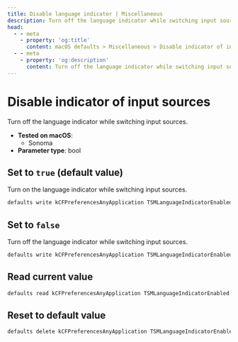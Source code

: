 ```yaml
---
title: Disable language indicator | Miscellaneous
description: Turn off the language indicator while switching input sources.
head:
  - - meta
    - property: 'og:title'
      content: macOS defaults > Miscellaneous > Disable indicator of input sources
  - - meta
    - property: 'og:description'
      content: Turn off the language indicator while switching input sources.
---
```


# Disable indicator of input sources

Turn off the language indicator while switching input sources.

<!-- break lists -->

- **Tested on macOS**:
  - Sonoma
- **Parameter type**: bool

## Set to `true` (default value)

Turn on the language indicator while switching input sources.

```bash
defaults write kCFPreferencesAnyApplication TSMLanguageIndicatorEnabled -bool "true"
```

## Set to `false`

Turn off the language indicator while switching input sources.

```bash
defaults write kCFPreferencesAnyApplication TSMLanguageIndicatorEnabled -bool "false"
```

## Read current value

```bash
defaults read kCFPreferencesAnyApplication TSMLanguageIndicatorEnabled
```

## Reset to default value

```bash
defaults delete kCFPreferencesAnyApplication TSMLanguageIndicatorEnabled
```
